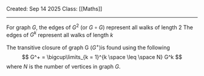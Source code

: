 Created: Sep 14 2025
Class: [[Maths]] 
- - -
For graph $G$, the edges of $G^2$ (or $G \circ G$) represent all walks of length 2
The edges of $G^k$ represent all walks of length $k$

The transitive closure of graph G ($G^+$)is found using the following
$$
G^+ = \bigcup\limits_{k = 1}^{k \space \leq \space  N} G^k
$$
where $N$ is the number of vertices in graph $G$.
